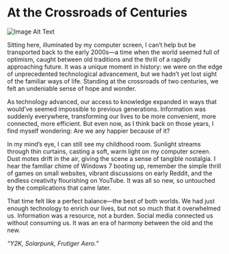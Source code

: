# At the Crossroads of Centuries 

![Image Alt Text](https://chezeng.github.io/Media/WhatIAM/2024/Frutiger.jpg)

Sitting here, illuminated by my computer screen, I can’t help but be transported back to the early 2000s—a time when the world seemed full of optimism, caught between old traditions and the thrill of a rapidly approaching future. It was a unique moment in history: we were on the edge of unprecedented technological advancement, but we hadn’t yet lost sight of the familiar ways of life. Standing at the crossroads of two centuries, we felt an undeniable sense of hope and wonder.

As technology advanced, our access to knowledge expanded in ways that would’ve seemed impossible to previous generations. Information was suddenly everywhere, transforming our lives to be more convenient, more connected, more efficient. But even now, as I think back on those years, I find myself wondering: Are we any happier because of it?

In my mind’s eye, I can still see my childhood room. Sunlight streams through thin curtains, casting a soft, warm light on my computer screen. Dust motes drift in the air, giving the scene a sense of tangible nostalgia. I hear the familiar chime of Windows 7 booting up, remember the simple thrill of games on small websites, vibrant discussions on early Reddit, and the endless creativity flourishing on YouTube. It was all so new, so untouched by the complications that came later.

That time felt like a perfect balance—the best of both worlds. We had just enough technology to enrich our lives, but not so much that it overwhelmed us. Information was a resource, not a burden. Social media connected us without consuming us. It was an era of harmony between the old and the new.

*“Y2K, Solarpunk, Frutiger Aero.”*
